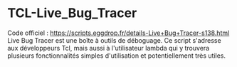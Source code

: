# TCL-Live_Bug_Tracer
Code officiel : https://scripts.eggdrop.fr/details-Live+Bug+Tracer-s138.html
Live Bug Tracer est une boîte à outils de déboguage. Ce script s'adresse aux développeurs Tcl, mais aussi à l'utilisateur lambda qui y trouvera plusieurs fonctionnalités simples d'utilisation et potentiellement très utiles.
